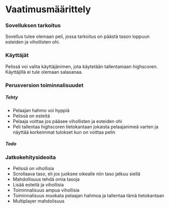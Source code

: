 # Vaatimusmäärittely
### Sovelluksen tarkoitus
Sovellus tulee olemaan peli, jossa tarkoitus on päästä tason loppuun esteiden ja vihollisten ohi.
### Käyttäjät
Pelissä voi valita käyttäjänimen, jota käytetään tallentamaan highscoren. Käyttäjillä ei tule olemaan salasanaa.
### Perusversion toiminnalisuudet
##### Tehty
- Pelaajan hahmo voi hyppiä 
- Pelissä on esteitä
- Pelaaja voittaa jos pääsee vihollisten ja esteiden ohi
- Peli tallentaa highscoren tietokantaan jokaista pelaajanimeä varten ja näyttää korkeimmat tulokset kun on voittaa pelin
##### Todo
### Jatkokehitysideoita
- Pelissä on vihollisia
- Scrollaava taso, eli jos juoksee oikealle niin taso jatkuu siellä
- Mahdollisuus tehdä omia tasoja
- Lisää esteitä ja vihollisia
- Toiminnalisuus ampua vihollisia
- Toiminnalisuus muokata pelaajan hahmoa ja tallentaa tämä tietokantaan
- Multiplayer mahdolisuus
